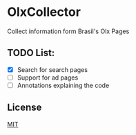 # OlxCollector

Collect information form Brasil's Olx Pages

## TODO List:
- [x] Search for search pages
- [ ] Support for ad pages
- [ ] Annotations explaining the code

## License
[MIT](https://choosealicense.com/licenses/mit/)
